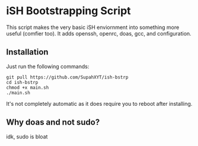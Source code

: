 # iSH Bootstrapping Script
This script makes the very basic iSH enviornment into something more useful (comfier too). It adds openssh, openrc, doas, gcc, and configuration.

## Installation 
Just run the following commands:
```
git pull https://github.com/SupahXYT/ish-bstrp
cd ish-bstrp
chmod +x main.sh
./main.sh
```
It's not completely automatic as it does require you to reboot after installing. 

## Why doas and not sudo?
idk, sudo is bloat
